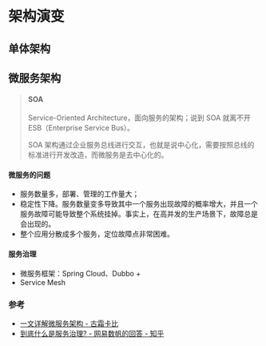 # 架构演变


## 单体架构


## 微服务架构


> #### SOA
>
> Service-Oriented Architecture，面向服务的架构；说到 SOA 就离不开 ESB（Enterprise Service Bus）。
> 
> SOA 架构通过企业服务总线进行交互，也就是说中心化，需要按照总线的标准进行开发改造，而微服务是去中心化的。


#### 微服务的问题
- 服务数量多，部署、管理的工作量大；
- 稳定性下降。服务数量变多导致其中一个服务出现故障的概率增大，并且一个服务故障可能导致整个系统挂掉。事实上，在高并发的生产场景下，故障总是会出现的。
- 整个应用分散成多个服务，定位故障点非常困难。


#### 服务治理
- 微服务框架：Spring Cloud、Dubbo +
- Service Mesh



### 参考
- [一文详解微服务架构 - 古霜卡比](https://www.cnblogs.com/skabyy/p/11396571.html)
- [到底什么是服务治理? - 网易数帆的回答 - 知乎](https://www.zhihu.com/question/56125281/answer/1099439237)

